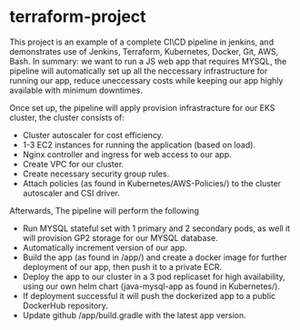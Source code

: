 # terraform-project

This project is an example of a complete CI\CD pipeline in jenkins, and demonstrates use of Jenkins, Terraform, Kubernetes, Docker, Git, AWS, Bash.
In summary: we want to run a JS web app that requires MYSQL, the pipeline will automatically set up all the neccessary infrastructure for running our app,
reduce uneccessary costs while keeping our app highly available with minimum downtimes.

Once set up, the pipeline will apply provision infrastracture for our EKS cluster, the cluster consists of:
 - Cluster autoscaler for cost efficiency. 
 - 1-3 EC2 instances for running the application (based on load).
 - Nginx controller and ingress for web access to our app. 
 - Create VPC for our cluster.
 - Create necessary security group rules.
 - Attach policies (as found in Kubernetes/AWS-Policies/) to the cluster autoscaler and CSI driver.

Afterwards, The pipeline will perform the following
 - Run MYSQL stateful set with 1 primary and 2 secondary pods, as well it will provision GP2 storage for our MYSQL database.
 - Automatically increment version of our app.
 - Build the app (as found in /app/) and create a docker image for further deployment of our app, then push it to a private ECR.
 - Deploy the app to our cluster in a 3 pod replicaset for high availability, using our own helm chart (java-mysql-app as found in Kubernetes/).
 - If deployment successful it will push the dockerized app to a public DockerHub repository.
 - Update github /app/build.gradle with the latest app version.
 
 
 
